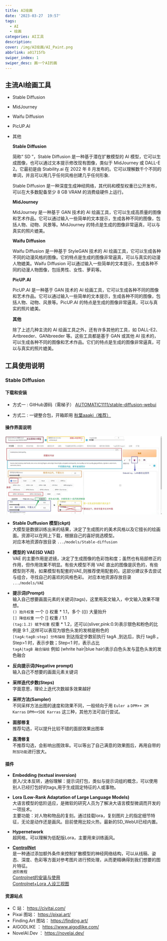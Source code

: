 ```yaml
---
title: AI绘画
date: '2023-03-27  19:57'
tags:
  - AI
  - 绘画
categories: AI工具
description: 
cover: /img/AI绘画/AI_Paint.png
abbrlink: a01715fb
swiper_index: 1
swiper_desc: 画一个AI的画
---
```


## 主流AI绘画工具

-  Stable Diffusion
-  MidJourney
-  Waifu Diffusion
-  PicUP.AI
-  其他

   **Stable Diffusion** 

   简称“ SD ”，Stable Diffusion 是一种基于潜在扩散模型的 AI 模型，它可以生成图像，也可以通过文本提示修改现有图像，类似于 MidJourney 或 DALL-E 2。它最初是由 Stability.ai 在 2022 年 8 月发布的。它可以理解数千个不同的单词，并且可以用几乎任何风格创建几乎任何形象.

   Stable Diffusion 是一种深度生成神经网络，其代码和模型权重已公开发布，可以在大多数配备至少 8 GB VRAM 的消费级硬件上运行。


   **MidJourney** 

   MidJourney 是一种基于 GAN 技术的 AI 绘画工具，它可以生成高质量的图像和艺术作品。它可以通过输入一些简单的文本提示，生成各种不同的图像，包括人物、动物、风景等。MidJourney 的特点是生成的图像非常逼真，可以与真实的照片媲美。

   **Waifu Diffusion**

   Waifu Diffusion 是一种基于 StyleGAN 技术的 AI 绘画工具，它可以生成各种不同的动漫风格的图像。它的特点是生成的图像非常逼真，可以与真实的动漫人物媲美。Waifu Diffusion 可以通过输入一些简单的文本提示，生成各种不同的动漫人物图像，包括男性、女性、萝莉等。

   **PicUP.AI**

   PicUP.AI 是一种基于 GAN 技术的 AI 绘画工具，它可以生成各种不同的图像和艺术作品。它可以通过输入一些简单的文本提示，生成各种不同的图像，包括人物、动物、风景等。PicUP.AI 的特点是生成的图像非常逼真，可以与真实的照片媲美。

   **其他**

   除了上述几种主流的 AI 绘画工具之外，还有许多其他的工具，如 DALL-E2、Artbreeder、GANbreeder 等。这些工具都是基于 GAN 或其他 AI 技术的，可以生成各种不同的图像和艺术作品。它们的特点是生成的图像非常逼真，可以与真实的照片媲美。    

    
## 工具使用说明

### Stable Diffusion

#### 下载和安装 

   - 方式一 : GitHub源码（需梯子）    [AUTOMATIC1111/stable-diffusion-webui](https://github.com/AUTOMATIC1111/stable-diffusion-webui)  

   - 方式二 : 一键整合包，开箱即用   [秋葉aaaki（推荐）](https://www.bilibili.com/video/BV17d4y1C73R/?spm_id_from=333.999.0.0)

#### 操作界面说明    
  ![Alt text](../img/AI%E7%BB%98%E7%94%BB/%E7%95%8C%E9%9D%A2UI%E4%BD%BF%E7%94%A8%E8%AF%B4%E6%98%8E.jpg)  

   - **Stable Duffusion 模型(ckpt)**  
      大模型是数据训练出来的结果，决定了生成图片的美术风格以及它擅长的绘画面。资源可以在网上下载，根据自己的喜好挑选模型。  
      对应本地资源存放目录 `.../models/Stable-diffusion`  
   - **模型的 VAE(SD VAE)**  
      VAE 的主要作用是滤镜，决定了生成图像的色彩饱和度；虽然也有局部修正的作用，但作用效果不明显。有些大模型不用 VAE 直出的图像是灰色的，有些模型则不用，如果模型有配套的VAE,则推荐使用配套的。这部分建议多去尝试与组合，寻找自己的喜欢的风格色彩。
      对应本地资源存放目录 `.../models/VAE`


   - **提示词(Prompt)**  
      输入自己想要画面元素的关键词(tags)，这里用英文输入，中文输入效果不理想。  
      `() 抬升权重` 一个 () 权重 * 1.1，多个 (()) 大量抬升  
      `[] 降低权重` 一个 [] 权重 / 1.1  
      `(tag:1.2) 赋予权重`  权重 * 1.2，还可以(sliver,pink:0.9)表示银色和粉色的比例是 9:1 ,这样可以表现为银色头发的发梢是粉色的  
      `[tagA:tagB:step] 分布描绘` 到达指定步数前执行 tagA ,到达后，执行 tagB 。Step>1 时，表示步数；Step<1 时，表示占比  
      `tagA|tagB 融合描绘` 例如 (whrite hair|blue hair)表示白色头发与蓝色头发的发色融合



   - **反向提示词(Negative prompt)**  
      输入自己不想要的画面元素关键词

   - **采样迭代步数(Steps)**  
      字面意思，理论上迭代次数越多效果越好

   - **采样方法(Sampler)**   
      不同采样方法出图的速度和效果不同，一般倾向于用 `Euler a` `DPM++ 2M Karras` `DPM++SDE Karras` 这三种，其他方法可自行尝试。  

   - **面部修复**      
    推荐勾选，可以提升比较不错的面部效果出图率  

   - **高清修复**  
   不推荐勾选，会影响出图效率。可以等出了自己满意的效果图后，再用自带的`附加功能`进行放大。



#### 插件
  - **Embedding (textual inversion)**   
      嵌入/文本反转，通俗理解：提示词打包，类似与提示词组的概念，可以使用别人已经打包好的tags,用于生成固定特征的人或事物。  

  - **Lora (Low-Rank Adaptation of Large Language Models)**  
     大语言模型的低阶适应，是微软的研究人员为了解决大语言模型微调而开发的一项技术。  
     主要功能：对人物和物品的复刻。通过挂载lora，复刻图片上的指定细节特征，无论是动作还是画风。目前使用比较火热，最新的SD_WebUI已经内置。  

  - **Hypernetwork**  
      超网格，可以理解为低配版Lora，主要用来训练画风。

  - **[ControlNet](https://github.com/lllyasviel/ControlNet)**  
      是一种通过添加额外条件来控制扩散模型的神经网络结构，可以从线稿、姿态、深度、色彩等方面对参考图片进行预处理，从而更精确得到我们想要的图片特征。  
      `进阶教程`  
      [Controlnet的安装与使用](https://www.bilibili.com/video/BV1Wo4y1i77v/?spm_id_from=333.999.0.0&vd_source=8139a2177a04c86c89bc6e136b97f87c)    
       [Controlnet+Lora 人设三视图](https://www.bilibili.com/video/BV1gk4y1h7xF/?vd_source=8139a2177a04c86c89bc6e136b97f87c)
       



#### 资源站点  

  - C 站： https://civitai.com/  
  - Pixai 图站： https://pixai.art/  
  - Finding.Art 图站： https://finding.art/  
  - AIGODLIKE ： https://www.aigodlike.com/
  - NovelAI.Dev ： https://novelai.dev/





